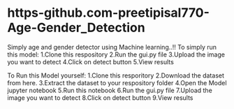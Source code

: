 # https-github.com-preetipisal770-Age-Gender_Detection
Simply age and gender detector using Machine learning..!!
To simply run this model:
1.Clone this respository
2.Run the gui.py file
3.Upload the image you want to detect
4.Click on detect button
5.View results

To Run this Model yourself:
1.Clone this resporitory
2.Download the dataset from here.
3.Extract the dataset to your respository folder
4.Open the Model jupyter notebook
5.Run this notebook
6.Run the gui.py file
7.Upload the image you want to detect
8.Click on detect button
9.View results
